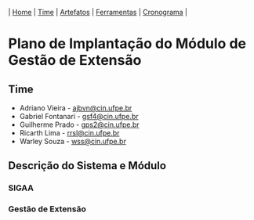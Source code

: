 | [Home](http://www.google.com) | [Time](http://www.google.com) | [Artefatos](http://www.google.com) | [Ferramentas](http://www.google.com) | [Cronograma](http://www.google.com) |

# Plano de Implantação do Módulo de Gestão de Extensão

## Time
- Adriano Vieira - <ajbvn@cin.ufpe.br>
- Gabriel Fontanari - <gsf4@cin.ufpe.br>
- Guilherme Prado - <gps2@cin.ufpe.br>
- Ricarth Lima - <rrsl@cin.ufpe.br>
- Warley Souza - <wss@cin.ufpe.br>

## Descrição do Sistema e Módulo
### SIGAA
### Gestão de Extensão

